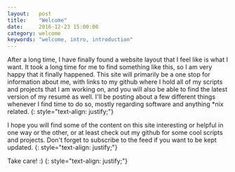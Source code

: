 ```yaml
---
layout:   post
title:    "Welcome"
date:     2016-12-23 15:00:00
category: welcome
keywords: "welcome, intro, introduction"
---
```


After a long time, I have finally found a website layout that I feel like is what I want. It took a long time for me to find
something like this, so I am very happy that it finally happened. This site will primarily be a one stop for information about me,
with links to my github where I hold all of my scripts and projects that I am working on, and you will also be able to find
the latest version of my resumé as well. I'll be posting about a few different things whenever I find time to do so, 
mostly regarding software and anything *nix related.
{: style="text-align: justify;"}

I hope you will find some of the content on this site interesting or helpful in one way or the other, or at least check out my github
for some cool scripts and projects. Don't forget to subscribe to the feed if you want to be kept updated.
{: style="text-align: justify;"}

Take care! :)
{: style="text-align: justify;"}
